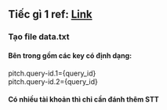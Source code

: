 ## Tiếc gì 1 ref: [Link](https://t.me/pitchtalk_bot/app?startapp=36dd14)


### Tạo file data.txt
#### Bên trong gồm các key có định dạng:
pitch.query-id.1={query_id}\
pitch.query-id.2={query_id}

#### Có nhiều tài khoản thì chỉ cần đánh thêm STT